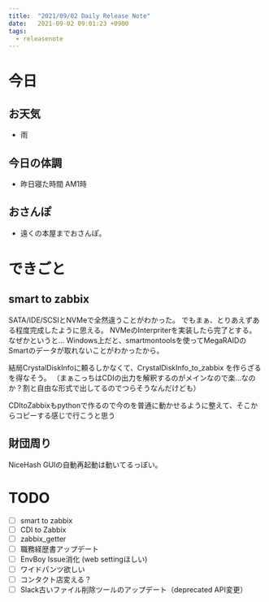 ```yaml
---
title:  "2021/09/02 Daily Release Note"
date:   2021-09-02 09:01:23 +0900
tags:
  - releasenote
---
```

# 今日

## お天気

* 雨

## 今日の体調

* 昨日寝た時間 AM1時

## おさんぽ

* 遠くの本屋までおさんぽ。

# できごと

## smart to zabbix

SATA/IDE/SCSIとNVMeで全然違うことがわかった。 でもまぁ、とりあえずある程度完成したように思える。
NVMeのInterpriterを実装したら完了とする。
なぜかというと… Windows上だと、smartmontoolsを使ってMegaRAIDのSmartのデータが取れないことがわかったから。

結局CrystalDiskInfoに頼るしかなくて、CrystalDiskInfo_to_zabbix を作らざるを得なそう。
（まぁこっちはCDIの出力を解釈するのがメインなので楽…なのか？割と自由な形式で出してるのでつらそうなんだけども）

CDItoZabbixもpythonで作るので今のを普通に動かせるように整えて、そこからコピーする感じで行こうと思う

## 財団周り

NiceHash GUIの自動再起動は動いてるっぽい。

# TODO 

- [ ] smart to zabbix
- [ ] CDI to Zabbix
- [ ] zabbix_getter
- [ ] 職務経歴書アップデート
- [ ] EnvBoy Issue消化 (web settingほしい)
- [ ] ワイドパンツ欲しい
- [ ] コンタクト店変える？
- [ ] Slack古いファイル削除ツールのアップデート（deprecated API変更）
